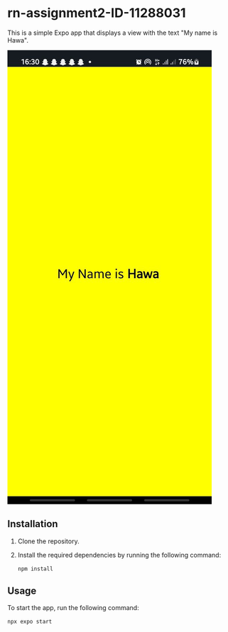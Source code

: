 # rn-assignment2-ID-11288031

This is a simple Expo app that displays a view with the text "My name is Hawa". 

![App Screenshot](<assets\appScreenshot.png>)

## Installation

1. Clone the repository.
2. Install the required dependencies by running the following command:

    ```bash
    npm install
    ```

## Usage

To start the app, run the following command:

    npx expo start
